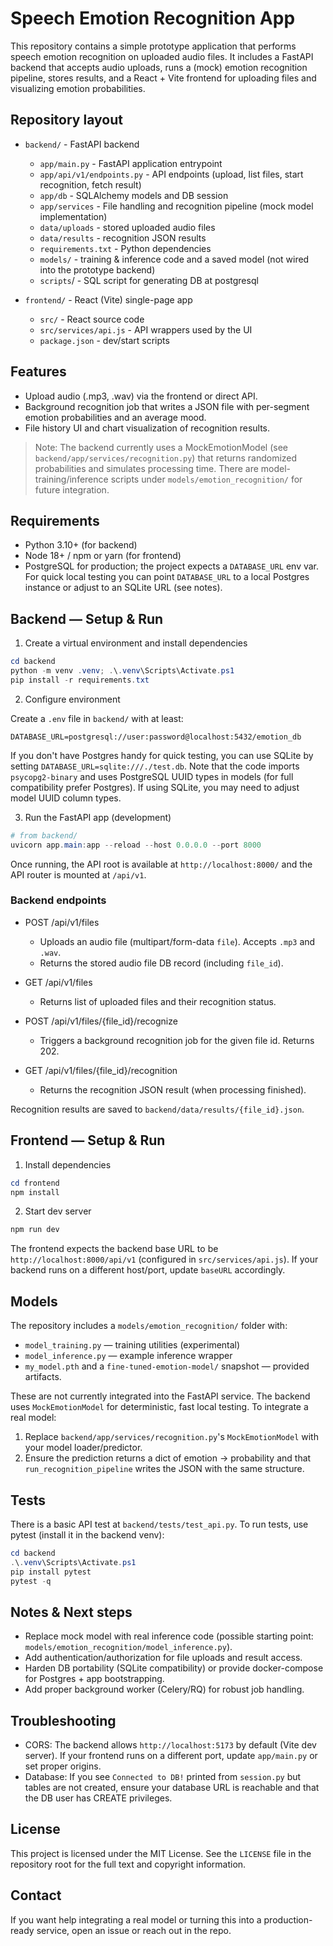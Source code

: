 # Speech Emotion Recognition App

This repository contains a simple prototype application that performs speech emotion recognition on uploaded audio files. It includes a FastAPI backend that accepts audio uploads, runs a (mock) emotion recognition pipeline, stores results, and a React + Vite frontend for uploading files and visualizing emotion probabilities.

## Repository layout

- `backend/` - FastAPI backend

  - `app/main.py` - FastAPI application entrypoint
  - `app/api/v1/endpoints.py` - API endpoints (upload, list files, start recognition, fetch result)
  - `app/db` - SQLAlchemy models and DB session
  - `app/services` - File handling and recognition pipeline (mock model implementation)
  - `data/uploads` - stored uploaded audio files
  - `data/results` - recognition JSON results
  - `requirements.txt` - Python dependencies
  - `models/` - training & inference code and a saved model (not wired into the prototype backend)
  - `scripts`/ - SQL script for generating DB at postgresql
- `frontend/` - React (Vite) single-page app

  - `src/` - React source code
  - `src/services/api.js` - API wrappers used by the UI
  - `package.json` - dev/start scripts

## Features

- Upload audio (.mp3, .wav) via the frontend or direct API.
- Background recognition job that writes a JSON file with per-segment emotion probabilities and an average mood.
- File history UI and chart visualization of recognition results.

> Note: The backend currently uses a MockEmotionModel (see `backend/app/services/recognition.py`) that returns randomized probabilities and simulates processing time. There are model-training/inference scripts under `models/emotion_recognition/` for future integration.

## Requirements

- Python 3.10+ (for backend)
- Node 18+ / npm or yarn (for frontend)
- PostgreSQL for production; the project expects a `DATABASE_URL` env var. For quick local testing you can point `DATABASE_URL` to a local Postgres instance or adjust to an SQLite URL (see notes).

## Backend — Setup & Run

1. Create a virtual environment and install dependencies

```powershell
cd backend
python -m venv .venv; .\.venv\Scripts\Activate.ps1
pip install -r requirements.txt
```

2. Configure environment

Create a `.env` file in `backend/` with at least:

```
DATABASE_URL=postgresql://user:password@localhost:5432/emotion_db
```

If you don't have Postgres handy for quick testing, you can use SQLite by setting `DATABASE_URL=sqlite:///./test.db`. Note that the code imports `psycopg2-binary` and uses PostgreSQL UUID types in models (for full compatibility prefer Postgres). If using SQLite, you may need to adjust model UUID column types.

3. Run the FastAPI app (development)

```powershell
# from backend/
uvicorn app.main:app --reload --host 0.0.0.0 --port 8000
```

Once running, the API root is available at `http://localhost:8000/` and the API router is mounted at `/api/v1`.

### Backend endpoints

- POST /api/v1/files

  - Uploads an audio file (multipart/form-data `file`). Accepts `.mp3` and `.wav`.
  - Returns the stored audio file DB record (including `file_id`).
- GET /api/v1/files

  - Returns list of uploaded files and their recognition status.
- POST /api/v1/files/{file_id}/recognize

  - Triggers a background recognition job for the given file id. Returns 202.
- GET /api/v1/files/{file_id}/recognition

  - Returns the recognition JSON result (when processing finished).

Recognition results are saved to `backend/data/results/{file_id}.json`.

## Frontend — Setup & Run

1. Install dependencies

```powershell
cd frontend
npm install
```

2. Start dev server

```powershell
npm run dev
```

The frontend expects the backend base URL to be `http://localhost:8000/api/v1` (configured in `src/services/api.js`). If your backend runs on a different host/port, update `baseURL` accordingly.

## Models

The repository includes a `models/emotion_recognition/` folder with:

- `model_training.py` — training utilities (experimental)
- `model_inference.py` — example inference wrapper
- `my_model.pth` and a `fine-tuned-emotion-model/` snapshot — provided artifacts.

These are not currently integrated into the FastAPI service. The backend uses `MockEmotionModel` for deterministic, fast local testing. To integrate a real model:

1. Replace `backend/app/services/recognition.py`'s `MockEmotionModel` with your model loader/predictor.
2. Ensure the prediction returns a dict of emotion -> probability and that `run_recognition_pipeline` writes the JSON with the same structure.

## Tests

There is a basic API test at `backend/tests/test_api.py`. To run tests, use pytest (install it in the backend venv):

```powershell
cd backend
.\.venv\Scripts\Activate.ps1
pip install pytest
pytest -q
```

## Notes & Next steps

- Replace mock model with real inference code (possible starting point: `models/emotion_recognition/model_inference.py`).
- Add authentication/authorization for file uploads and result access.
- Harden DB portability (SQLite compatibility) or provide docker-compose for Postgres + app bootstrapping.
- Add proper background worker (Celery/RQ) for robust job handling.

## Troubleshooting

- CORS: The backend allows `http://localhost:5173` by default (Vite dev server). If your frontend runs on a different port, update `app/main.py` or set proper origins.
- Database: If you see `Connected to DB!` printed from `session.py` but tables are not created, ensure your database URL is reachable and that the DB user has CREATE privileges.

## License

This project is licensed under the MIT License. See the `LICENSE` file in the repository root for the full text and copyright information.

## Contact

If you want help integrating a real model or turning this into a production-ready service, open an issue or reach out in the repo.
